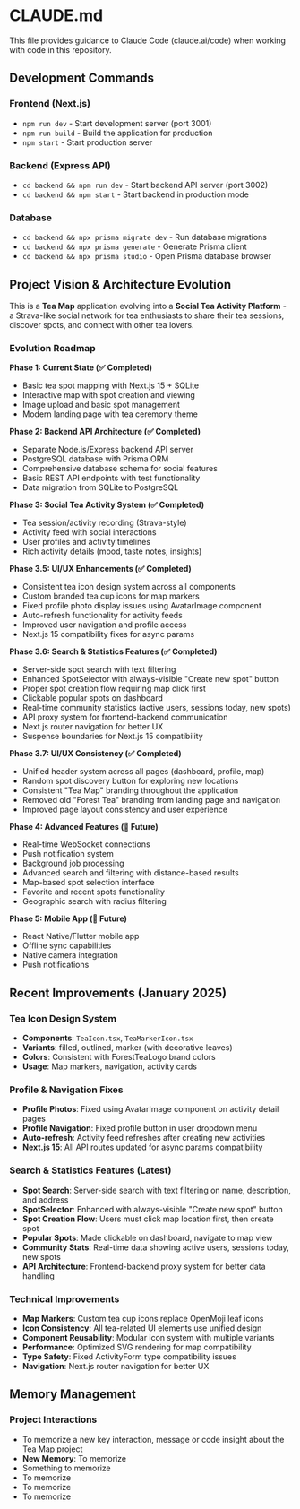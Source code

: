 # CLAUDE.md

This file provides guidance to Claude Code (claude.ai/code) when working with code in this repository.

## Development Commands

### Frontend (Next.js)
- `npm run dev` - Start development server (port 3001)
- `npm run build` - Build the application for production
- `npm start` - Start production server

### Backend (Express API)
- `cd backend && npm run dev` - Start backend API server (port 3002)
- `cd backend && npm start` - Start backend in production mode

### Database
- `cd backend && npx prisma migrate dev` - Run database migrations
- `cd backend && npx prisma generate` - Generate Prisma client
- `cd backend && npx prisma studio` - Open Prisma database browser

## Project Vision & Architecture Evolution

This is a **Tea Map** application evolving into a **Social Tea Activity Platform** - a Strava-like social network for tea enthusiasts to share their tea sessions, discover spots, and connect with other tea lovers.

### Evolution Roadmap

**Phase 1: Current State (✅ Completed)**
- Basic tea spot mapping with Next.js 15 + SQLite
- Interactive map with spot creation and viewing
- Image upload and basic spot management
- Modern landing page with tea ceremony theme

**Phase 2: Backend API Architecture (✅ Completed)**
- Separate Node.js/Express backend API server
- PostgreSQL database with Prisma ORM
- Comprehensive database schema for social features
- Basic REST API endpoints with test functionality
- Data migration from SQLite to PostgreSQL

**Phase 3: Social Tea Activity System (✅ Completed)**
- Tea session/activity recording (Strava-style)
- Activity feed with social interactions
- User profiles and activity timelines
- Rich activity details (mood, taste notes, insights)

**Phase 3.5: UI/UX Enhancements (✅ Completed)**
- Consistent tea icon design system across all components
- Custom branded tea cup icons for map markers
- Fixed profile photo display issues using AvatarImage component
- Auto-refresh functionality for activity feeds
- Improved user navigation and profile access
- Next.js 15 compatibility fixes for async params

**Phase 3.6: Search & Statistics Features (✅ Completed)**
- Server-side spot search with text filtering
- Enhanced SpotSelector with always-visible "Create new spot" button
- Proper spot creation flow requiring map click first
- Clickable popular spots on dashboard
- Real-time community statistics (active users, sessions today, new spots)
- API proxy system for frontend-backend communication
- Next.js router navigation for better UX
- Suspense boundaries for Next.js 15 compatibility

**Phase 3.7: UI/UX Consistency (✅ Completed)**
- Unified header system across all pages (dashboard, profile, map)
- Random spot discovery button for exploring new locations
- Consistent "Tea Map" branding throughout the application
- Removed old "Forest Tea" branding from landing page and navigation
- Improved page layout consistency and user experience

**Phase 4: Advanced Features (🎯 Future)**
- Real-time WebSocket connections
- Push notification system
- Background job processing
- Advanced search and filtering with distance-based results
- Map-based spot selection interface
- Favorite and recent spots functionality
- Geographic search with radius filtering

**Phase 5: Mobile App (📱 Future)**
- React Native/Flutter mobile app
- Offline sync capabilities
- Native camera integration
- Push notifications

## Recent Improvements (January 2025)

### Tea Icon Design System
- **Components**: `TeaIcon.tsx`, `TeaMarkerIcon.tsx`
- **Variants**: filled, outlined, marker (with decorative leaves)
- **Colors**: Consistent with ForestTeaLogo brand colors
- **Usage**: Map markers, navigation, activity cards

### Profile & Navigation Fixes
- **Profile Photos**: Fixed using AvatarImage component on activity detail pages
- **Profile Navigation**: Fixed profile button in user dropdown menu
- **Auto-refresh**: Activity feed refreshes after creating new activities
- **Next.js 15**: All API routes updated for async params compatibility

### Search & Statistics Features (Latest)
- **Spot Search**: Server-side search with text filtering on name, description, and address
- **SpotSelector**: Enhanced with always-visible "Create new spot" button
- **Spot Creation Flow**: Users must click map location first, then create spot
- **Popular Spots**: Made clickable on dashboard, navigate to map view
- **Community Stats**: Real-time data showing active users, sessions today, new spots
- **API Architecture**: Frontend-backend proxy system for better data handling

### Technical Improvements
- **Map Markers**: Custom tea cup icons replace OpenMoji leaf icons
- **Icon Consistency**: All tea-related UI elements use unified design
- **Component Reusability**: Modular icon system with multiple variants
- **Performance**: Optimized SVG rendering for map compatibility
- **Type Safety**: Fixed ActivityForm type compatibility issues
- **Navigation**: Next.js router navigation for better UX

## Memory Management

### Project Interactions
- To memorize a new key interaction, message or code insight about the Tea Map project
- **New Memory**: To memorize
- Something to memorize
- To memorize
- To memorize
- To memorize
